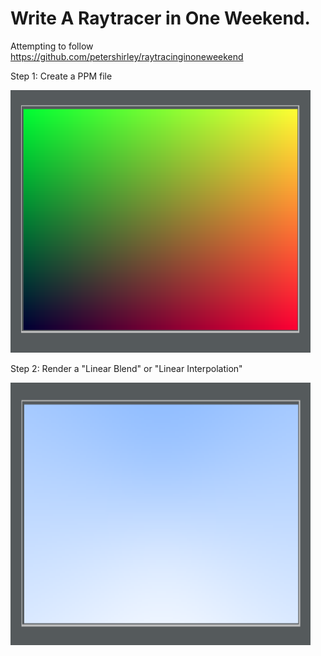 # Write A Raytracer in One Weekend.
Attempting to follow https://github.com/petershirley/raytracinginoneweekend

Step 1: Create a PPM file

<img src="ppm_example.png" width="480" height="420" />

Step 2: Render a "Linear Blend" or "Linear Interpolation"

<img src="ppm_lerp.png" width="480" height="420" />